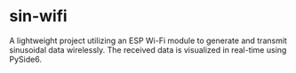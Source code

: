 # sin-wifi
A lightweight project utilizing an ESP Wi-Fi module to generate and transmit sinusoidal data wirelessly. The received data is visualized in real-time using PySide6.
